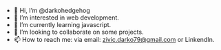 - 👋 Hi, I’m @darkohedgehog
- 👀 I’m interested in web development.
- 🌱 I’m currently learning javascript.
- 💞️ I’m looking to collaborate on some projects.
- 📫 How to reach me: via email: zivic.darko79@gmail.com or LinkendIn.

<!---
darkohedgehog/darkohedgehog is a ✨ special ✨ repository because its `README.md` (this file) appears on your GitHub profile.
You can click the Preview link to take a look at your changes.
--->
